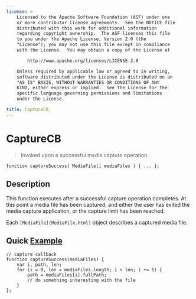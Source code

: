 ```yaml
---
license: >
    Licensed to the Apache Software Foundation (ASF) under one
    or more contributor license agreements.  See the NOTICE file
    distributed with this work for additional information
    regarding copyright ownership.  The ASF licenses this file
    to you under the Apache License, Version 2.0 (the
    "License"); you may not use this file except in compliance
    with the License.  You may obtain a copy of the License at

        http://www.apache.org/licenses/LICENSE-2.0

    Unless required by applicable law or agreed to in writing,
    software distributed under the License is distributed on an
    "AS IS" BASIS, WITHOUT WARRANTIES OR CONDITIONS OF ANY
    KIND, either express or implied.  See the License for the
    specific language governing permissions and limitations
    under the License.

title: CaptureCB
---
```


CaptureCB
=========

> Invoked upon a successful media capture operation.

    function captureSuccess( MediaFile[] mediaFiles ) { ... };

Description
-----------

This function executes after a successful capture operation completes.
At this point a media file has been captured, and either the user has
exited the media capture application, or the capture limit has been
reached.

Each `[MediaFile](MediaFile.html)` object describes a captured media file.

Quick [Example](../../storage/storage.opendatabase.html)
-------------

    // capture callback
    function captureSuccess(mediaFiles) {
        var i, path, len;
        for (i = 0, len = mediaFiles.length; i < len; i += 1) {
            path = mediaFiles[i].fullPath;
            // do something interesting with the file
        }
    };
